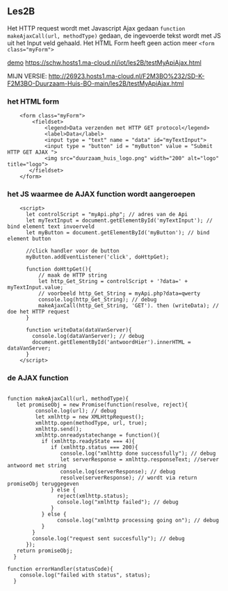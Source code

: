 ## Les2B

Het HTTP request wordt met Javascript Ajax gedaan ```function makeAjaxCall(url, methodType)``` gedaan, de ingevoerde tekst wordt met JS uit het Input veld gehaald. Het HTML Form heeft geen action meer ```<form class="myForm">```

[demo](https://schw.hosts1.ma-cloud.nl/iot/les2B/testMyApiAjax.html) https://schw.hosts1.ma-cloud.nl/iot/les2B/testMyApiAjax.html

MIJN VERSIE: http://26923.hosts1.ma-cloud.nl/F2M3BO%232/SD-K-F2M3BO-Duurzaam-Huis-BO-main/les2B/testMyApiAjax.html

### het HTML form
```
    <form class="myForm">
        <fieldset>
            <legend>Data verzenden met HTTP GET protocol</legend>
            <label>Data</label>
            <input type = "text" name = "data" id="myTextInput">
            <input type = "button" id = "myButton" value = "Submit HTTP GET AJAX ">
            <img src="duurzaam_huis_logo.png" width="200" alt="logo" title="logo">
       </fieldset>
    </form>
 ```

### het JS waarmee de AJAX function wordt aangeroepen
```
    <script>
      let controlScript = "myApi.php"; // adres van de Api
      let myTextInput = document.getElementById('myTextInput'); // bind element text invoerveld
      let myButton = document.getElementById('myButton'); // bind element button
      
      //click handler voor de button
      myButton.addEventListener('click', doHttpGet);
      
      function doHttpGet(){
          // maak de HTTP string
          let http_Get_String = controlScript + '?data=' + myTextInput.value; 
          // voorbeeld http_Get_String = myApi.php?data=qwerty 
          console.log(http_Get_String); // debug
          makeAjaxCall(http_Get_String, 'GET'). then (writeData); // doe het HTTP request
      }

      function writeData(dataVanServer){
        console.log(dataVanServer); // debug
        document.getElementById('antwoordHier').innerHTML = dataVanServer;
      }
    </script>
```

### de AJAX function
```

function makeAjaxCall(url, methodType){
   let promiseObj = new Promise(function(resolve, reject){
         console.log(url); // debug
   		 let xmlhttp = new XMLHttpRequest();
         xmlhttp.open(methodType, url, true);
         xmlhttp.send();
         xmlhttp.onreadystatechange = function(){
           if (xmlhttp.readyState === 4){
              if (xmlhttp.status === 200){
                 console.log("xmlhttp done successfully"); // debug
                 let serverResponse = xmlhttp.responseText; //server antwoord met string
                 console.log(serverResponse); // debug
                 resolve(serverResponse); // wordt via return promiseObj teruggegeven
              } else {
              	reject(xmlhttp.status);
                console.log("xmlhttp failed"); // debug
              }
           } else {
                console.log("xmlhttp processing going on"); // debug
           }
        }
        console.log("request sent succesfully"); // debug
      });
   return promiseObj;
  }

function errorHandler(statusCode){
    console.log("failed with status", status);
  }


```
